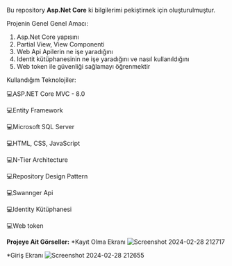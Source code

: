 Bu repository **Asp.Net Core**  ki bilgilerimi pekiştirnek için oluşturulmuştur.


Projenin Genel Genel Amacı:

<ol>
  <li>Asp.Net Core yapısını</li>
    <li>Partial View, View Componenti</li>
    <li>Web Api Apilerin ne işe yaradığını</li>
    <li>
Identit kütüphanesinin ne işe yaradığını ve nasıl kullanıldığını</li>
    <li>Web token ile güvenliği sağlamayı öğrenmektir</li>

</ol>




Kullandığım Teknolojiler:

💻ASP.NET Core MVC - 8.0

💻Entity Framework

💻Microsoft SQL Server

💻HTML, CSS, JavaScript

💻N-Tier Architecture

💻Repository Design Pattern

💻Swannger Api

💻Identity Kütüphanesi

💻Web token

**Projeye Ait Görseller:** 
*Kayıt Olma Ekranı
![Screenshot 2024-02-28 212717](https://github.com/muhammetkilinc15/Traversal-WebSite/assets/108901980/58e0e2da-42c5-4418-97e6-197d7aecd010)

*Giriş Ekranı 
![Screenshot 2024-02-28 212655](https://github.com/muhammetkilinc15/Traversal-WebSite/assets/108901980/fe02cb53-0c3a-49da-b5da-1c5c7f1b6103)



